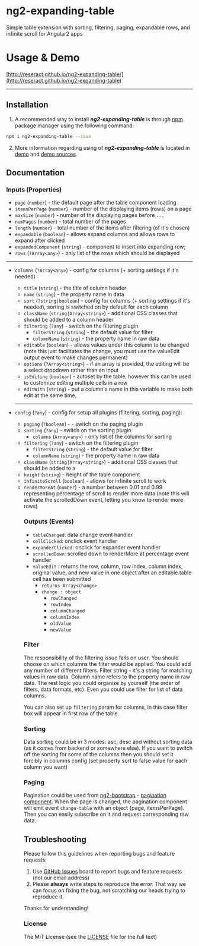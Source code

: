 # ng2-expanding-table
Simple table extension with sorting, filtering, paging, expandable rows, and infinite scroll for Angular2 apps

# Usage & Demo
[http://reseract.github.io/ng2-expanding-table/](http://reseract.github.io/ng2-expanding-table)


- - -

## Installation

1. A recommended way to install ***ng2-expanding-table*** is through [npm](https://www.npmjs.com/search?q=ng2-expanding-table) package manager using the following command:

  ```bash
  npm i ng2-expanding-table --save
  ```
2. More information regarding using of ***ng2-expanding-table*** is located in
  [demo](http://reseract.github.io/ng2-expanding-table/) and [demo sources](https://github.com/reseract/ng2-expanding-table/tree/master/demo).

## Documentation

### Inputs (Properties)

- `page` (`number`) - the default page after the table component loading
- `itemsPerPage` (`number`) - number of the displaying items (rows) on a page
- `maxSize` (`number`) - number of the displaying pages before `...`
- `numPages` (`number`) - total number of the pages
- `length` (`number`) - total number of the items after filtering (of it's chosen)
- `expandable` (`boolean`) - allows expand columns and allows rows to expand after clicked
- `expandedComponent` (`string`) - component to insert into expanding row;
- `rows` (`?Array<any>`) - only list of the rows which should be displayed

---
- `columns` (`?Array<any>`) - config for columns (+ sorting settings if it's needed)
  - `title` (`string`) - the title of column header
  - `name` (`string`) - the property name in data
  - `sort` (`?string|boolean`) - config for columns (+ sorting settings if it's needed), sorting is switched on by default for each column
  - `className` (`string|Array<string>`) - additional CSS classes that should be added to a column header
  - `filtering` (`?any`) - switch on the filtering plugin
    - `filterString` (`string`) - the default value for filter
    - `columnName` (`string`) - the property name in raw data
  - `editable` (`boolean`) - allows values under this column to be changed (note this just facilitates the change, you must use the valueEdit output event to make changes permanent)
  - `options` (`?Array<string>`) - if an array is provided, the editing will be a select dropdown rather than an input
  - `isEditing` (`boolean`) - autoset by the table, however this can be used to customize editing multiple cells in a row
  - `editWith` (`string`) - put a column's name in this variable to make both edit at the same time.

  ---
- `config` (`?any`) - config for setup all plugins (filtering, sorting, paging):
  - `paging` (`?boolean`) - - switch on the paging plugin
  - `sorting` (`?any`) - switch on the sorting plugin
    - `columns` (`Array<any>`) - only list of the columns for sorting
  - `filtering` (`?any`) - switch on the filtering plugin
    - `filterString` (`string`) - the default value for filter
    - `columnName` (`string`) - the property name in raw data
  - `className` (`string|Array<string>`) - additional CSS classes that should be added to a <table>
  - `height` (`string`) - height of the table component
  - `infiniteScroll` (`boolean`) - allows for infinite scroll to work
  - `renderMoreAt` (`number`) - a number between 0.01 and 0.99 representing percentage of scroll to render more data (note this will activate the scrolledDown event, letting you know to render more rows)

### Outputs (Events)

- `tableChanged`: data change event handler
- `cellClicked`: onclick event handler
- `expanderClicked`: onclick for expander event handler
- `scrolledDown`: scrolled down to renderMore at percentage event handler
- `valueEdit` : returns the row, column, row index, column index, original value, and new value in one object after an editable table cell has been submitted 
  - `returns Array<change>`
  - `change : object` 
    - `rowChanged`
    - `rowIndex`
    - `columnChanged`
    - `columnIndex`
    - `oldValue`
    - `newValue`

### Filter

The responsibility of the filtering issue falls on user. You should choose on which columns the filter would be applied. You could add any number of different filters.
Filter string - it's a string for matching values in raw data. Column name refers to the property name in raw data. The rest logic you could organize by yourself (the order of filters, data formats, etc). Even you could use filter for list of data columns.

You can also set up `filtering` param for columns, in this case filter box will appear in first row of the table.

### Sorting

Data sorting could be in 3 modes: asc, desc and without sorting data (as it comes from backend or somewhere else). If you want to switch off the sorting for some of the columns then you should set it forcibly in columns config (set property sort to false value for each column you want)

### Paging

Pagination could be used from [ng2-bootstrap](https://github.com/valor-software/ng2-bootstrap) - [pagination component](http://valor-software.github.io/ng2-bootstrap/#pagination). When the page is changed, the pagination component will emit event `change-table` with an object {page, itemsPerPage}. Then you can easily subscribe on it and request corresponding raw data.


## Troubleshooting

Please follow this guidelines when reporting bugs and feature requests:

1. Use [GitHub Issues](https://github.com/reseract/ng2-expanding-table/issues) board to report bugs and feature requests (not our email address)
2. Please **always** write steps to reproduce the error. That way we can focus on fixing the bug, not scratching our heads trying to reproduce it.

Thanks for understanding!

### License

The MIT License (see the [LICENSE](https://github.com/reseract/ng2-expanding-table/blob/master/LICENSE) file for the full text)
